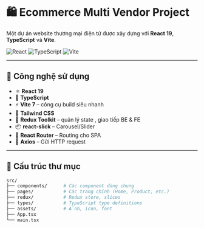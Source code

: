 # 🛍️ Ecommerce Multi Vendor Project

Một dự án website thương mại điện tử được xây dựng với **React 19**, **TypeScript** và **Vite**.

![React](https://img.shields.io/badge/React-19-blue?logo=react)
![TypeScript](https://img.shields.io/badge/TypeScript-5-blue?logo=typescript)
![Vite](https://img.shields.io/badge/Vite-7-purple?logo=vite)

---

## 🚀 Công nghệ sử dụng

- ⚛️ **React 19**
- 🧠 **TypeScript**
- ⚡ **Vite 7** – công cụ build siêu nhanh
- 🎨 **Tailwind CSS**
- 🧰 **Redux Toolkit** – quản lý state , giao tiếp BE & FE
- 📦 **react-slick** – Carousel/Slider
- 🔗 **React Router** – Routing cho SPA
- 📡 **Axios** – Gửi HTTP request

---

## 📁 Cấu trúc thư mục

```bash
src/
├── components/      # Các component dùng chung
├── pages/           # Các trang chính (Home, Product, etc.)
├── redux/           # Redux store, slices
├── types/           # TypeScript type definitions
├── assets/          # Ảnh, icon, font
├── App.tsx
└── main.tsx
```
